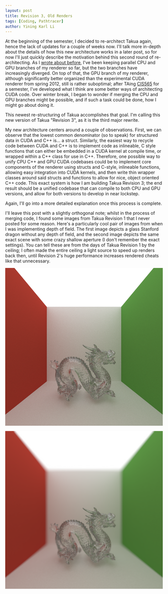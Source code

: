 ```yaml
---
layout: post
title: Revision 3, Old Renders
tags: [Coding, Pathtracer]
author: Yining Karl Li
---
```


At the beginning of the semester, I decided to re-architect Takua again, hence the lack of updates for a couple of weeks now. I'll talk more in-depth about the details of how this new architecture works in a later post, so for now I'll just quickly describe the motivation behind this second round of re-architecting. As I [wrote about before](http://yiningkarlli.blogspot.com/2012/09/takuaavohkii-render.html), I've been keeping parallel CPU and GPU branches of my renderer so far, but the two branches have increasingly diverged. On top of that, the GPU branch of my renderer, although significantly better organized than the experimental CUDA renderer from spring 2012, still is rather suboptimal; after TAing [CIS565](http://cis565-fall-2012.github.com/) for a semester, I've developed what I think are some better ways of architecting CUDA code. Over winter break, I began to wonder if merging the CPU and GPU branches might be possible, and if such a task could be done, how I might go about doing it.

This newest re-structuring of Takua accomplishes that goal. I'm calling this new version of Takua "Revision 3", as it is the third major rewrite.

My new architecture centers around a couple of observations. First, we can observe that the lowest common denominator (so to speak) for structured data in CUDA and C++ is... a struct. Similarly, the easiest way to recycle code between CUDA and C++ is to implement code as inlineable, C style functions that can either be embedded in a CUDA kernel at compile time, or wrapped within a C++ class for use in C++. Therefore, one possible way to unify CPU C++ and GPU CUDA codebases could be to implement core components of the renderer using structs and C-style, inlineable functions, allowing easy integration into CUDA kernels, and then write thin wrapper classes around said structs and functions to allow for nice, object oriented C++ code. This exact system is how I am building Takua Revision 3; the end result should be a unified codebase that can compile to both CPU and GPU versions, and allow for both versions to develop in near lockstep.

Again, I'll go into a more detailed explanation once this process is complete.

I'll leave this post with a slightly orthogonal note; whilst in the process of merging code, I found some images from Takua Revision 1 that I never posted for some reason. Here's a particularly cool pair of images from when I was implementing depth of field. The first image depicts a glass Stanford dragon without any depth of field, and the second image depicts the same exact scene with some crazy shallow aperture (I don't remember the exact settings). You can tell these are from the days of Takua Revision 1 by the ceiling; I often made the entire ceiling a light source to speed up renders back then, until Revision 2's huge performance increases rendered cheats like that unnecessary.

[![Glass Stanford dragon without depth of field](/content/images/2013/Jan/glassdragon.png)](/content/images/2013/Jan/glassdragon.png)

[![Glass Stanford dragon with depth of field](/content/images/2013/Jan/glassdragon_dof.png)](/content/images/2013/Jan/glassdragon_dof.png)
